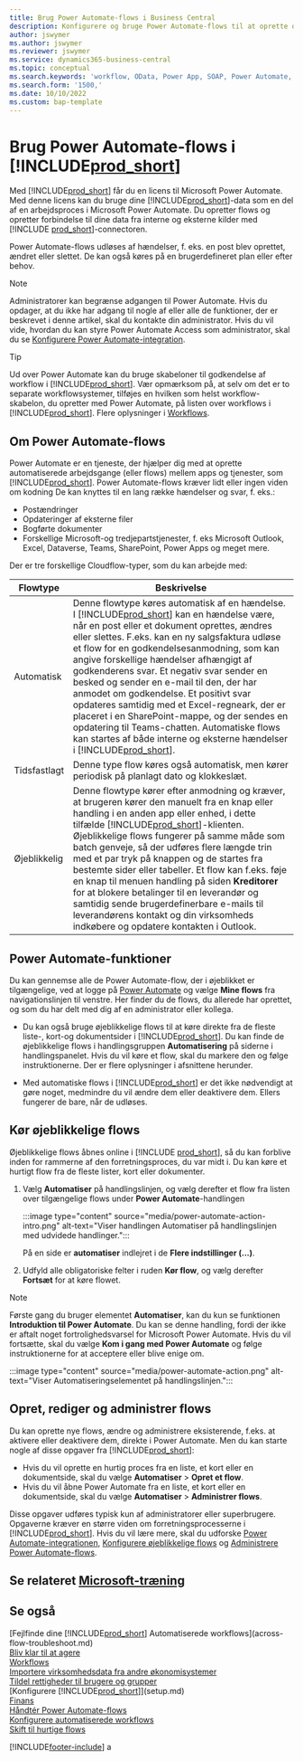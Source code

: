 ```yaml
---
title: Brug Power Automate-flows i Business Central
description: Konfigurere og bruge Power Automate-flows til at oprette og redigere Business Central-data.
author: jswymer
ms.author: jswymer
ms.reviewer: jswymer
ms.service: dynamics365-business-central
ms.topic: conceptual
ms.search.keywords: 'workflow, OData, Power App, SOAP, Power Automate,'
ms.search.form: '1500,'
ms.date: 10/10/2022
ms.custom: bap-template
---
```

# <a name="use-power-automate-flows-in-"></a><a name="use-power-automate-flows-in-"></a><a name="use-power-automate-flows-in-"></a>Brug Power Automate-flows i [!INCLUDE[prod_short](includes/prod_short.md)]

Med [!INCLUDE[prod_short](includes/prod_short.md)] får du en licens til Microsoft Power Automate. Med denne licens kan du bruge dine [!INCLUDE[prod_short](includes/prod_short.md)]-data som en del af en arbejdsproces i Microsoft Power Automate. Du opretter flows og opretter forbindelse til dine data fra interne og eksterne kilder med [!INCLUDE [prod_short](includes/prod_short.md)]-connectoren.

Power Automate-flows udløses af hændelser, f. eks. en post blev oprettet, ændret eller slettet. De kan også køres på en brugerdefineret plan eller efter behov.

> [!NOTE]
> Administratorer kan begrænse adgangen til Power Automate. Hvis du opdager, at du ikke har adgang til nogle af eller alle de funktioner, der er beskrevet i denne artikel, skal du kontakte din administrator. Hvis du vil vide, hvordan du kan styre Power Automate Access som administrator, skal du se [Konfigurere Power Automate-integration](/dynamics365/business-central/dev-itpro/powerplatform/power-automate-setup).

<!-- You must have a valid account with both [!INCLUDE[prod_short](includes/prod_short.md)] and Power Automate. --> 

> [!TIP]
> Ud over Power Automate kan du bruge skabeloner til godkendelse af workflow i [!INCLUDE[prod_short](includes/prod_short.md)]. Vær opmærksom på, at selv om det er to separate workflowsystemer, tilføjes en hvilken som helst workflow-skabelon, du opretter med Power Automate, på listen over workflows i [!INCLUDE[prod_short](includes/prod_short.md)]. Flere oplysninger i [Workflows](across-workflow.md).

## <a name="about-power-automate-flows"></a><a name="about-power-automate-flows"></a><a name="about-power-automate-flows"></a>Om Power Automate-flows

Power Automate er en tjeneste, der hjælper dig med at oprette automatiserede arbejdsgange (eller flows) mellem apps og tjenester, som [!INCLUDE[prod_short](includes/prod_short.md)]. Power Automate-flows kræver lidt eller ingen viden om kodning De kan knyttes til en lang række hændelser og svar, f. eks.:

- Postændringer
- Opdateringer af eksterne filer
- Bogførte dokumenter
- Forskellige Microsoft-og tredjepartstjenester, f. eks Microsoft Outlook, Excel, Dataverse, Teams, SharePoint, Power Apps og meget mere.

Der er tre forskellige Cloudflow-typer, som du kan arbejde med:

|Flowtype|Beskrivelse|
|---------|-----------|
|Automatisk|Denne flowtype køres automatisk af en hændelse. I [!INCLUDE[prod_short](includes/prod_short.md)] kan en hændelse være, når en post eller et dokument oprettes, ændres eller slettes. F.eks. kan en ny salgsfaktura udløse et flow for en godkendelsesanmodning, som kan angive forskellige hændelser afhængigt af godkenderens svar. Et negativ svar sender en besked og sender en e-mail til den, der har anmodet om godkendelse. Et positivt svar opdateres samtidig med et Excel-regneark, der er placeret i en SharePoint-mappe, og der sendes en opdatering til Teams-chatten. Automatiske flows kan startes af både interne og eksterne hændelser i [!INCLUDE[prod_short](includes/prod_short.md)].|
|Tidsfastlagt|Denne type flow køres også automatisk, men kører periodisk på planlagt dato og klokkeslæt. |
|Øjeblikkelig |Denne flowtype kører efter anmodning og kræver, at brugeren kører den manuelt fra en knap eller handling i en anden app eller enhed, i dette tilfælde [!INCLUDE[prod_short](includes/prod_short.md)]-klienten. Øjeblikkelige flows fungerer på samme måde som batch genveje, så der udføres flere længde trin med et par tryk på knappen og de startes fra bestemte sider eller tabeller. Et flow kan f.eks. føje en knap til menuen handling på siden **Kreditorer** for at blokere betalinger til en leverandør og samtidig sende brugerdefinerbare e-mails til leverandørens kontakt og din virksomheds indkøbere og opdatere kontakten i Outlook. |

## <a name="power-automate-features"></a><a name="power-automate-features"></a><a name="power-automate-features"></a>Power Automate-funktioner

Du kan gennemse alle de Power Automate-flow, der i øjeblikket er tilgængelige, ved at logge på [Power Automate](https://powerautomate.com) og vælge **Mine flows** fra navigationslinjen til venstre. Her finder du de flows, du allerede har oprettet, og som du har delt med dig af en administrator eller kollega.

- Du kan også bruge øjeblikkelige flows til at køre direkte fra de fleste liste-, kort-og dokumentsider i [!INCLUDE[prod_short](includes/prod_short.md)]. Du kan finde de øjeblikkelige flows i handlingsgruppen **Automatisering** på siderne i handlingspanelet. Hvis du vil køre et flow, skal du markere den og følge instruktionerne. Der er flere oplysninger i afsnittene herunder.
 
- Med automatiske flows i [!INCLUDE[prod_short](includes/prod_short.md)] er det ikke nødvendigt at gøre noget, medmindre du vil ændre dem eller deaktivere dem. Ellers fungerer de bare, når de udløses. 
<!--

## <a name="automated-flows"></a><a name="automated-flows"></a><a name="automated-flows"></a>Automated flows

With Power Automate, you can create business flows directly in-house and rely on citizen developers. Automated workflows can be started by both internal and external events in [!INCLUDE[prod_short](includes/prod_short.md)], and also be set to run periodically. Learn more and get instructions on how to create flows in the [Set Up Automated Workflows](/dynamics365/business-central/dev-itpro/powerplatform/automate-workflows) article in the administration content.

-->

## <a name="run-instant-flows"></a><a name="run-instant-flows"></a><a name="run-instant-flows"></a>Kør øjeblikkelige flows

Øjeblikkelige flows åbnes online i [!INCLUDE [prod_short](includes/prod_short.md)], så du kan forblive inden for rammerne af den forretningsproces, du var midt i. Du kan køre et hurtigt flow fra de fleste lister, kort eller dokumenter.

1. Vælg **Automatiser** på handlingslinjen, og vælg derefter et flow fra listen over tilgængelige flows under **Power Automate**-handlingen

    :::image type="content" source="media/power-automate-action-intro.png" alt-text="Viser handlingen Automatiser på handlingslinjen med udvidede handlinger.":::

    På en side er **automatiser** indlejret i de **Flere indstillinger (...)**. 
2. Udfyld alle obligatoriske felter i ruden **Kør flow**, og vælg derefter **Fortsæt** for at køre flowet.

> [!NOTE]
> Første gang du bruger elementet **Automatiser**, kan du kun se funktionen **Introduktion til Power Automate**. Du kan se denne handling, fordi der ikke er aftalt noget fortrolighedsvarsel for Microsoft Power Automate. Hvis du vil fortsætte, skal du vælge **Kom i gang med Power Automate** og følge instruktionerne for at acceptere eller blive enige om.  
>
> :::image type="content" source="media/power-automate-action.png" alt-text="Viser Automatiseringselementet på handlingslinjen.":::

<!--

[!INCLUDE [prod_short](includes/prod_short.md)] can run a Power Automate flow from most list, card, and document pages. Once the admin has connected [!INCLUDE [prod_short](includes/prod_short.md)] with Power Automate, you'll see any flows your organization has added when you choose the **Automate** action on the relevant pages. Instant flows are run without leaving [!INCLUDE [prod_short](includes/prod_short.md)]. Learn more in the [Set Up Automated Workflows](/dynamics365/business-central/dev-itpro/powerplatform/automate-workflows) article in the administration content.

These instant flows open on a page inside [!INCLUDE [prod_short](includes/prod_short.md)] online so you can remain within the context of the business process you were in the middle of. Choose the **Automate** action—on some pages nested under the **More Options** menu—choose the **Power Automate** menu item, then choose the relevant link to trigger the workflow. The connection to Power Automate is already set up for you.

Most flows require you to fill in a field or two before you choose the **Run flow** action.

> [!TIP]
> If you don't see an **Automate** action, then your [!INCLUDE [prod_short](includes/prod_short.md)] probably hasn't yet been set up to use Power Automate. Learn more from your admin.-->

## <a name="create-edit-and-manage-flows"></a><a name="create-edit-and-manage-flows"></a><a name="create-edit-and-manage-flows"></a>Opret, rediger og administrer flows

Du kan oprette nye flows, ændre og administrere eksisterende, f.eks. at aktivere eller deaktivere dem, direkte i Power Automate. Men du kan starte nogle af disse opgaver fra [!INCLUDE[prod_short](includes/prod_short.md)]:

- Hvis du vil oprette en hurtig proces fra en liste, et kort eller en dokumentside, skal du vælge **Automatiser** > **Opret et flow**.
- Hvis du vil åbne Power Automate fra en liste, et kort eller en dokumentside, skal du vælge **Automatiser** > **Administrer flows**.
<!--- To create new flows or manage existing flows from inside [!INCLUDE[prod_short](includes/prod_short.md)], got to the **Manage Power Automate Flows** page.-->

Disse opgaver udføres typisk kun af administratorer eller superbrugere. Opgaverne kræver en større viden om forretningsprocesserne i [!INCLUDE[prod_short](includes/prod_short.md)]. Hvis du vil lære mere, skal du udforske [Power Automate-integrationen](/dynamics365/business-central/dev-itpro/powerplatform/power-automate-overview), [Konfigurere øjeblikkelige flows](/dynamics365/business-central/dev-itpro/powerplatform/instant-flows) og [Administrere Power Automate-flows](/dynamics365/business-central/dev-itpro/powerplatform/manage-power-automate-flows).
<!-- 

## <a name="add-more-automated-flows-and-instant-flows"></a><a name="add-more-automated-flows-and-instant-flows"></a><a name="add-more-automated-flows-and-instant-flows"></a>Add more automated flows and instant flows

You can create flows through the [powerautomate.microsoft.com](https://powerautomate.microsoft.com) website. However, if your admin has switched on the capability to run Power Automate flows from inside [!INCLUDE [prod_short](includes/prod_short.md)] online, you can start the process of building a flow from the **Automate** action on the relevant pages, which can be found under the **More Options** menu depending on the page. Then choose the **Power Automate** menu item, and then choose the **Create a flow** action. Power Automate then opens in a new browser tab, and you're signed in automatically.

You can find sample templates to adapt to your company and all available trigger events, using both [!INCLUDE [prod_short](includes/prod_short.md)] and external tools, by choosing the **Connectors** menu on the Power Automate website. Learn more about available templates and triggers in the [Set Up Automated Workflows](/dynamics365/business-central/dev-itpro/powerplatform/automate-workflows) article in the administration content.

## <a name="create-and-manage-power-automate-flows"></a><a name="create-and-manage-power-automate-flows"></a><a name="create-and-manage-power-automate-flows"></a>Create and manage Power Automate flows

You can create new flows or manage existing Power Automate flows in [!INCLUDE [prod_short](includes/prod_short.md)] on the **Manage Power Automate Flows** page. Learn more in the [Manage Power Automate Flows](/dynamics365/business-central/dev-itpro/powerplatform/manage-power-automate-flows) article in the administration content.

<!--
You can also manage available Power Automate workflows on the **Workflows** page in [!INCLUDE[prod_short](includes/prod_short.md)]. The page lists both the built-in approval and Power Automate workflows, with options for the latter to enable/disable, delete, and view the workflow on the Power Automate website.-->

## <a name="see-related-microsoft-training"></a><a name="see-related-microsoft-training"></a><a name="see-related-microsoft-training"></a>Se relateret [Microsoft-træning](/training/modules/use-power-automate/)

## <a name="see-also"></a><a name="see-also"></a><a name="see-also"></a>Se også

[Fejlfinde dine [!INCLUDE[prod_short](includes/prod_short.md)] Automatiserede workflows](across-flow-troubleshoot.md)  
[Bliv klar til at agere](ui-get-ready-business.md)  
[Workflows](across-workflow.md)  
[Importere virksomhedsdata fra andre økonomisystemer](across-import-data-configuration-packages.md)  
[Tildel rettigheder til brugere og grupper](ui-define-granular-permissions.md)  
[Konfigurere [!INCLUDE[prod_short](includes/prod_short.md)]](setup.md)  
[Finans](finance.md)  
[Håndtér Power Automate-flows](/dynamics365/business-central/dev-itpro/powerplatform/manage-power-automate-flows)  
[Konfigurere automatiserede workflows](/dynamics365/business-central/dev-itpro/powerplatform/automate-workflows)  
[Skift til hurtige flows](/dynamics365/business-central/dev-itpro/powerplatform/instant-flows)  

[!INCLUDE[footer-include](includes/footer-banner.md)]
a
